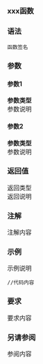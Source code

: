 ### xxx函数  
  
### 语法  
```编程语言
函数签名
```
  
### 参数  
  
#### 参数1  
**参数类型**  
参数说明  
#### 参数2  
**参数类型**  
参数说明  
  
### 返回值  
返回类型  
返回说明  
  
### 注解  
注解内容  
  
### 示例  
示例说明  
```编程语言
//代码内容
```
  
### 要求  
要求内容  

### 另请参阅  
参阅内容  
  
